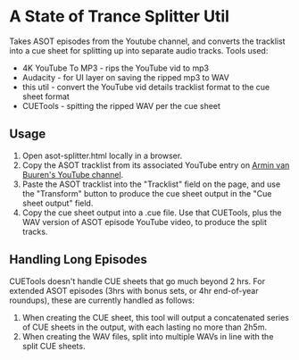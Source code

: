 # A State of Trance Splitter Util
Takes ASOT episodes from the Youtube channel, and converts the tracklist into a cue sheet for splitting up into separate audio tracks.
Tools used:
- 4K YouTube To MP3 - rips the YouTube vid to mp3
- Audacity - for UI layer on saving the ripped mp3 to WAV
- this util - convert the YouTube vid details tracklist format to the cue sheet format
- CUETools - spitting the ripped WAV per the cue sheet

## Usage
1. Open asot-splitter.html locally in a browser.
2. Copy the ASOT tracklist from its associated YouTube entry on [Armin van Buuren's YouTube channel](https://www.youtube.com/channel/UCu5jfQcpRLm9xhmlSd5S8xw).
3. Paste the ASOT tracklist into the "Tracklist" field on the page, and use the "Transform" button to produce the cue sheet output in the "Cue sheet output" field.
4. Copy the cue sheet output into a .cue file. Use that CUETools, plus the WAV version of ASOT episode YouTube video, to produce the split tracks.

## Handling Long Episodes
CUETools doesn't handle CUE sheets that go much beyond 2 hrs. For extended ASOT episodes (3hrs with bonus sets, or 4hr end-of-year roundups), these are currently handled as follows:
1. When creating the CUE sheet, this tool will output a concatenated series of CUE sheets in the output, with each lasting no more than 2h5m.
2. When creating the WAV files, split into multiple WAVs in line with the split CUE sheets.